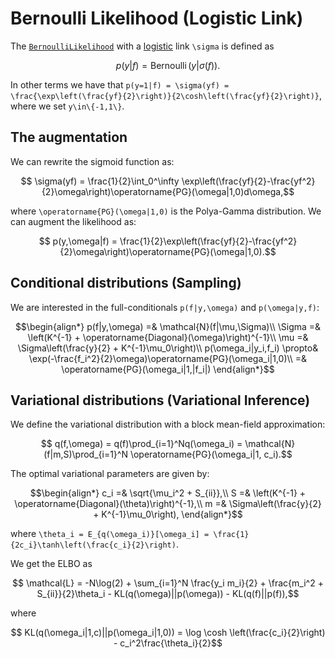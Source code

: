 # Bernoulli Likelihood (Logistic Link)

The [`BernoulliLikelihood`](https://juliagaussianprocesses.github.io/GPLikelihoods.jl/dev/#GPLikelihoods.BernoulliLikelihood) with a [logistic](https://en.wikipedia.org/wiki/Logistic_function) link ``\sigma`` is defined as
```math
    p(y|f) = \operatorname{Bernoulli}(y|\sigma(f)).
```

In other terms we have that ``p(y=1|f) = \sigma(yf) = \frac{\exp\left(\frac{yf}{2}\right)}{2\cosh\left(\frac{yf}{2}\right)}``,
where we set ``y\in\{-1,1\}``.

## The augmentation

We can rewrite the sigmoid function as:
```math
    \sigma(yf) = \frac{1}{2}\int_0^\infty \exp\left(\frac{yf}{2}-\frac{yf^2}{2}\omega\right)\operatorname{PG}(\omega|1,0)d\omega,
```
where ``\operatorname{PG}(\omega|1,0)`` is the Polya-Gamma distribution.
We can augment the likelihood as:
```math
    p(y,\omega|f) = \frac{1}{2}\exp\left(\frac{yf}{2}-\frac{yf^2}{2}\omega\right)\operatorname{PG}(\omega|1,0).
```
## Conditional distributions (Sampling)

We are interested in the full-conditionals ``p(f|y,\omega)`` and ``p(\omega|y,f)``:
```math
\begin{align*}
    p(f|y,\omega) =& \mathcal{N}(f|\mu,\Sigma)\\
    \Sigma =& \left(K^{-1} + \operatorname{Diagonal}(\omega)\right)^{-1}\\
    \mu =& \Sigma\left(\frac{y}{2} + K^{-1}\mu_0\right)\\
    p(\omega_i|y_i,f_i) \propto& \exp(-\frac{f_i^2}{2}\omega)\operatorname{PG}(\omega_i|1,0)\\
    =& \operatorname{PG}(\omega_i|1,|f_i|)
\end{align*}
```

## Variational distributions (Variational Inference)

We define the variational distribution with a block mean-field approximation:
```math
    q(f,\omega) = q(f)\prod_{i=1}^Nq(\omega_i) = \mathcal{N}(f|m,S)\prod_{i=1}^N \operatorname{PG}(\omega_i|1, c_i).
```
The optimal variational parameters are given by:
```math
\begin{align*}
    c_i =& \sqrt{\mu_i^2 + S_{ii}},\\
    S =& \left(K^{-1} + \operatorname{Diagonal}(\theta)\right)^{-1},\\
    m =& \Sigma\left(\frac{y}{2} + K^{-1}\mu_0\right),
\end{align*}
```
where ``\theta_i = E_{q(\omega_i)}[\omega_i] = \frac{1}{2c_i}\tanh\left(\frac{c_i}{2}\right)``.

We get the ELBO as
```math
    \mathcal{L} = -N\log(2) + \sum_{i=1}^N \frac{y_i m_i}{2} + \frac{m_i^2 + S_{ii}}{2}\theta_i - KL(q(\omega)||p(\omega)) - KL(q(f)||p(f)),
```
where
```math
    KL(q(\omega_i|1,c)||p(\omega_i|1,0)) = \log \cosh \left(\frac{c_i}{2}\right) - c_i^2\frac{\theta_i}{2}
```
